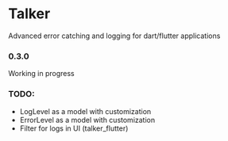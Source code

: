 # Talker 
Advanced error catching and logging for dart/flutter applications

### 0.3.0
Working in progress

### TODO:
- LogLevel as a model with customization
- ErrorLevel as a model with customization
- Filter for logs in UI (talker_flutter)